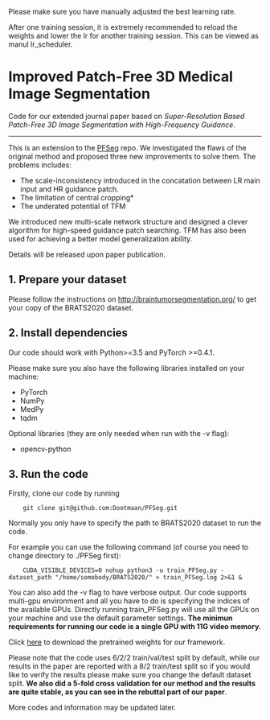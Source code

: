 Please make sure you have manually adjusted the best learning rate.

After one training session, it is extremely recommended to reload the weights and lower the lr for another training session. This can be viewed as manul lr_scheduler.

# Improved Patch-Free 3D Medical Image Segmentation
Code for our extended journal paper based on *Super-Resolution Based Patch-Free 3D Image Segmentation with High-Frequency Guidance*.

---

This is an extension to the [PFSeg](https://github.com/Dootmaan/PFSeg) repo. We investigated the flaws of the original method and proposed three new improvements to solve them. The problems includes:

- The scale-inconsistency introduced in the concatation between LR main input and HR guidance patch.
- The limitation of central cropping*
- The underated potential of TFM

We introduced new multi-scale network structure and designed a clever algorithm for high-speed guidance patch searching. TFM has also been used for achieving a better model generalization ability.

Details will be released upon paper publication.

## 1. Prepare your dataset
Please follow the instructions on http://braintumorsegmentation.org/ to get your copy of the BRATS2020 dataset. 

## 2. Install dependencies
Our code should work with Python>=3.5 and PyTorch >=0.4.1.

Please make sure you also have the following libraries installed on your machine:
- PyTorch
- NumPy
- MedPy
- tqdm

Optional libraries (they are only needed when run with the -v flag):
- opencv-python

## 3. Run the code
Firstly, clone our code by running

```
    git clone git@github.com:Dootmaan/PFSeg.git
```
Normally you only have to specify the path to BRATS2020 dataset to run the code.

For example you can use the following command (of course you need to change directory to ./PFSeg first):

```
    CUDA_VISIBLE_DEVICES=0 nohup python3 -u train_PFSeg.py -dataset_path "/home/somebody/BRATS2020/" > train_PFSeg.log 2>&1 &
```

You can also add the -v flag to have verbose output. Our code supports multi-gpu environment and all you have to do is specifying the indices of the available GPUs. Directly running train_PFSeg.py will use all the GPUs on your machine and use the default parameter settings. **The minimun requirements for running our code is a single GPU with 11G video memory.**

Click [here](https://drive.google.com/file/d/1kG2kYU_56-0UV2E2I59c1qYphoYRdziK/view?usp=sharing) to download the pretrained weights for our framework.

Please note that the code uses 6/2/2 train/val/test split by default, while our results in the paper are reported with a 8/2 train/test split so if you would like to verify the results please make sure you change the default dataset split. **We also did a 5-fold cross validation for our method and the results are quite stable, as you can see in the rebuttal part of our paper**. 

More codes and information may be updated later.
<!-- 
---

Below are some experimental results that may be helpful (BRATS2020).

Results with 8/2 train/test split

|  Method   | DSC  |  HD95(mm)  |
|  ----  | ----  | ---- |
| VNet | 0.7991(0.1345) | 13.86(18.6006) |
| UNet3D | 0.8121(0.1277) | 14.63(21.1204) |
| ResUNet3D  | 0.8218(0.1182) | 13.21(19.4195) |
| ResUNet3D⬆ | 0.8089(0.1525) | 8.56(8.0853) |
| Holistic Decomposition+ResUNet3D | 0.8245(0.1474) | 9.21(12.0561) |
| Ours | 0.8382(0.1433) | 7.83(8.6250) |

Results with 6/2/2 train/val/test split

|  Method   | DSC  |  HD95(mm)
|  ----  | ----  | ---- |
| VNet | 0.7776(0.1693) | - |
| UNet3D | 0.7954(0.1368) | - |
| ResUNet3D  | 0.8097(0.1291) | - |
| ResUNet3D⬆ | 0.8016(0.1595) | - |
| Holistic Decomposition+ResUNet3D | 0.8161(0.1645) | - |
| Ours | 0.8329(0.1450) | 8.5131 |

6/2/2 Ablation Study:
|  Method   | UNet  |  ResUNet
|  ----  | ----  | ---- |
| US | 0.7945 | 0.8082 |
| US+SR | 0.8010 | 0.8141 |
| US+SR+TEL  | 0.8106 | 0.8193 |
| US+SR+TEL+SSL | 0.8163 | 0.8281 |
| US+SR+TEL+SSL+SGM | 0.8208 | 0.8329 | -->
